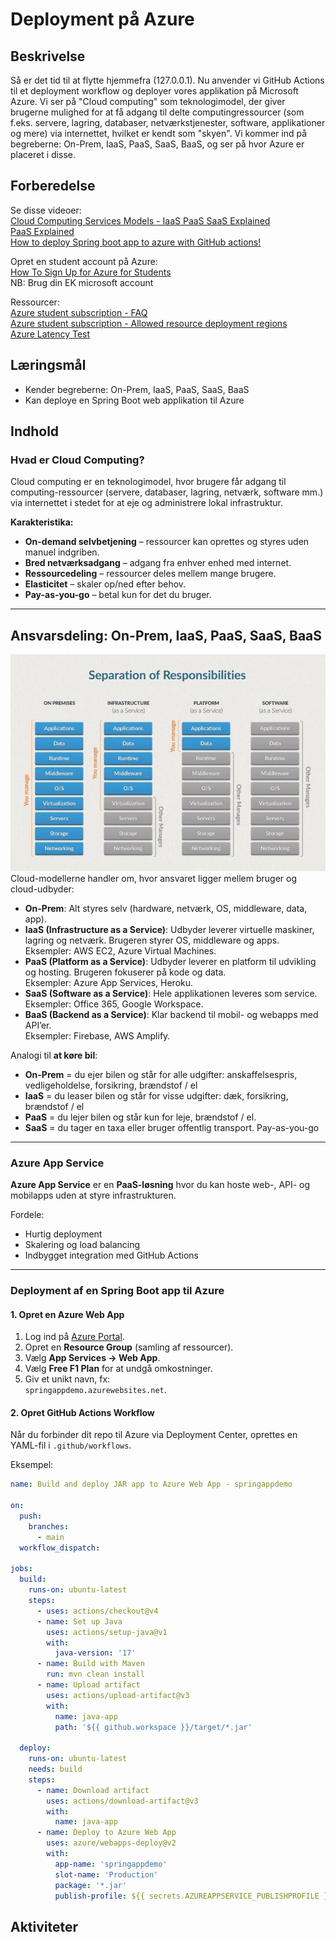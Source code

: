 # Deployment på Azure

## Beskrivelse
Så er det tid til at flytte hjemmefra (127.0.0.1).
Nu anvender vi GitHub Actions til et deployment workflow og deployer vores applikation på Microsoft Azure.
Vi ser på "Cloud computing" som teknologimodel, der giver brugerne mulighed for at få adgang til delte computingressourcer (som f.eks. servere, lagring, databaser, netværkstjenester, software, applikationer og mere) via internettet, hvilket er kendt som "skyen".
Vi kommer ind på begreberne: On-Prem, IaaS, PaaS, SaaS, BaaS, og ser på hvor Azure er placeret i disse.

## Forberedelse
Se disse videoer:  
[Cloud Computing Services Models - IaaS PaaS SaaS Explained](https://www.youtube.com/watch?v=36zducUX16w)  
[PaaS Explained](https://www.youtube.com/watch?v=QAbqJzd0PEE)  
[How to deploy Spring boot app to azure with GitHub actions!](https://www.youtube.com/watch?v=sbcPyaqycyI)

Opret en student account på Azure:  
[How To Sign Up for Azure for Students](https://www.youtube.com/watch?v=sbcPyaqycyI)  
NB: Brug din EK microsoft account  

Ressourcer:  
[Azure student subscription - FAQ](https://learn.microsoft.com/da-dk/azure/education-hub/azure-dev-tools-teaching/program-faq#azure-for-students)  
[Azure student subscription - Allowed resource deployment regions](https://portal.azure.com/#view/Microsoft_Azure_Policy/AssignmentDetail.ReactView/id/%2Fsubscriptions%2Fa6560b0d-39a6-4fb3-bd29-f89cfe73c1c8%2Fproviders%2Fmicrosoft.authorization%2Fpolicyassignments%2Fsys.regionrestriction/selectedScopes~/%5B%22%2Fsubscriptions%2Fa6560b0d-39a6-4fb3-bd29-f89cfe73c1c8%22%5D)  
[Azure Latency Test](https://www.azurespeed.com/Azure/Latency)

## Læringsmål
- Kender begreberne: On-Prem, IaaS, PaaS, SaaS, BaaS
- Kan deploye en Spring Boot web applikation til Azure
## Indhold  

### Hvad er Cloud Computing?
Cloud computing er en teknologimodel, hvor brugere får adgang til computing-ressourcer (servere, databaser, lagring, netværk, software mm.) via internettet i stedet for at eje og administrere lokal infrastruktur.  

**Karakteristika:**
- **On-demand selvbetjening** – ressourcer kan oprettes og styres uden manuel indgriben.
- **Bred netværksadgang** – adgang fra enhver enhed med internet.
- **Ressourcedeling** – ressourcer deles mellem mange brugere.
- **Elasticitet** – skaler op/ned efter behov.
- **Pay-as-you-go** – betal kun for det du bruger.

---

## Ansvarsdeling: On-Prem, IaaS, PaaS, SaaS, BaaS
<img src="assets/cloudmodel.png" alt="Alt Text" width="700">
Cloud-modellerne handler om, hvor ansvaret ligger mellem bruger og cloud-udbyder:

- **On-Prem**: Alt styres selv (hardware, netværk, OS, middleware, data, app).
- **IaaS (Infrastructure as a Service)**: Udbyder leverer virtuelle maskiner, lagring og netværk. Brugeren styrer OS, middleware og apps.  
  Eksempler: AWS EC2, Azure Virtual Machines.
- **PaaS (Platform as a Service)**: Udbyder leverer en platform til udvikling og hosting. Brugeren fokuserer på kode og data.  
  Eksempler: Azure App Services, Heroku.
- **SaaS (Software as a Service)**: Hele applikationen leveres som service.  
  Eksempler: Office 365, Google Workspace.
- **BaaS (Backend as a Service)**: Klar backend til mobil- og webapps med API’er.  
  Eksempler: Firebase, AWS Amplify.

Analogi til **at køre bil**:  
- **On-Prem** = du ejer bilen og står for alle udgifter: anskaffelsespris, vedligeholdelse, forsikring, brændstof / el  
- **IaaS** = du leaser bilen og står for visse udgifter: dæk, forsikring, brændstof / el   
- **PaaS** = du lejer bilen og står kun for leje, brændstof / el.
- **SaaS** = du tager en taxa eller bruger offentlig transport.  Pay-as-you-go

---

### Azure App Service

**Azure App Service** er en **PaaS-løsning** hvor du kan hoste web-, API- og mobilapps uden at styre infrastrukturen.  

Fordele:
- Hurtig deployment
- Skalering og load balancing
- Indbygget integration med GitHub Actions

---

### Deployment af en Spring Boot app til Azure

#### 1. Opret en Azure Web App
1. Log ind på [Azure Portal](https://portal.azure.com).
2. Opret en **Resource Group** (samling af ressourcer).
3. Vælg **App Services → Web App**.
4. Vælg **Free F1 Plan** for at undgå omkostninger.
5. Giv et unikt navn, fx:  
   `springappdemo.azurewebsites.net`.

#### 2. Opret GitHub Actions Workflow
Når du forbinder dit repo til Azure via Deployment Center, oprettes en YAML-fil i `.github/workflows`.

Eksempel:

```yaml
name: Build and deploy JAR app to Azure Web App - springappdemo

on:
  push:
    branches:
      - main
  workflow_dispatch:

jobs:
  build:
    runs-on: ubuntu-latest
    steps:
      - uses: actions/checkout@v4
      - name: Set up Java
        uses: actions/setup-java@v1
        with:
          java-version: '17'
      - name: Build with Maven
        run: mvn clean install
      - name: Upload artifact
        uses: actions/upload-artifact@v3
        with:
          name: java-app
          path: '${{ github.workspace }}/target/*.jar'

  deploy:
    runs-on: ubuntu-latest
    needs: build
    steps:
      - name: Download artifact
        uses: actions/download-artifact@v3
        with:
          name: java-app
      - name: Deploy to Azure Web App
        uses: azure/webapps-deploy@v2
        with:
          app-name: 'springappdemo'
          slot-name: 'Production'
          package: '*.jar'
          publish-profile: ${{ secrets.AZUREAPPSERVICE_PUBLISHPROFILE }}
```

## Aktiviteter
